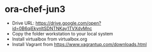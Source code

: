 # ora-chef-jun3
- Drive URL: https://drive.google.com/open?id=0B6qiEkynltSDNTNKay1TVXdvMnc
- Copy the folder workstation to your local system
- Install virtualbox from virtualbox.org
- Install Vagrant from https://www.vagrantup.com/downloads.html
